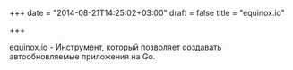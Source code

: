 +++
date = "2014-08-21T14:25:02+03:00"
draft = false
title = "equinox.io"

+++

<p><a href="https://equinox.io/">equinox.io</a> - Инструмент, который позволяет создавать автообновляемые приложения на Go.</p>

